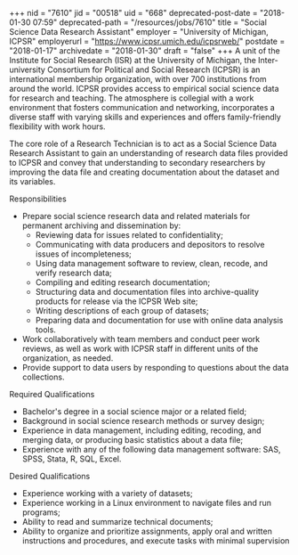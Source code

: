 +++
nid = "7610"
jid = "00518"
uid = "668"
deprecated-post-date = "2018-01-30 07:59"
deprecated-path = "/resources/jobs/7610"
title = "Social Science Data Research Assistant"
employer = "University of Michigan, ICPSR"
employerurl = "https://www.icpsr.umich.edu/icpsrweb/"
postdate = "2018-01-17"
archivedate = "2018-01-30"
draft = "false"
+++
A unit of the Institute for Social Research (ISR) at the University of
Michigan, the Inter-university Consortium for Political and Social
Research (ICPSR) is an international membership organization, with over
700 institutions from around the world. ICPSR provides access to
empirical social science data for research and teaching. The atmosphere
is collegial with a work environment that fosters communication and
networking, incorporates a diverse staff with varying skills and
experiences and offers family-friendly flexibility with work hours.

The core role of a Research Technician is to act as a Social Science
Data Research Assistant to gain an understanding of research data files
provided to ICPSR and convey that understanding to secondary researchers
by improving the data file and creating documentation about the dataset
and its variables.

Responsibilities

-   Prepare social science research data and related materials for
    permanent archiving and dissemination by:
    -   Reviewing data for issues related to confidentiality;
    -   Communicating with data producers and depositors to resolve
        issues of incompleteness;
    -   Using data management software to review, clean, recode, and
        verify research data;
    -   Compiling and editing research documentation;
    -   Structuring data and documentation files into archive-quality
        products for release via the ICPSR Web site;
    -   Writing descriptions of each group of datasets;
    -   Preparing data and documentation for use with online data
        analysis tools.
-   Work collaboratively with team members and conduct peer work
    reviews, as well as work with ICPSR staff in different units of the
    organization, as needed.
-   Provide support to data users by responding to questions about the
    data collections.
  
Required Qualifications

-   Bachelor's degree in a social science major or a related field;
-   Background in social science research methods or survey design;
-   Experience in data management, including editing, recoding, and
    merging data, or producing basic statistics about a data file;
-   Experience with any of the following data management software: SAS,
    SPSS, Stata, R, SQL, Excel.

Desired Qualifications

-   Experience working with a variety of datasets;
-   Experience working in a Linux environment to navigate files and run
    programs;
-   Ability to read and summarize technical documents;
-   Ability to organize and prioritize assignments, apply oral and
    written instructions and procedures, and execute tasks with minimal
    supervision
